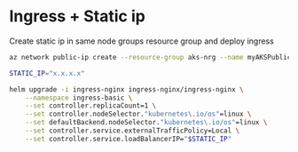 # Ingress + Static ip

Create static ip in same node groups resource group and deploy ingress

```bash
az network public-ip create --resource-group aks-nrg --name myAKSPublicIPForIngress --sku Standard --allocation-method static --query publicIp.ipAddress -o tsv

STATIC_IP="x.x.x.x"

helm upgrade -i ingress-nginx ingress-nginx/ingress-nginx \
    --namespace ingress-basic \
    --set controller.replicaCount=1 \
    --set controller.nodeSelector."kubernetes\.io/os"=linux \
    --set defaultBackend.nodeSelector."kubernetes\.io/os"=linux \
    --set controller.service.externalTrafficPolicy=Local \
    --set controller.service.loadBalancerIP="$STATIC_IP"
```
